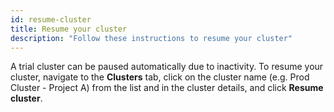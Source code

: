 ```yaml
---
id: resume-cluster
title: Resume your cluster
description: "Follow these instructions to resume your cluster"
---
```


A trial cluster can be paused automatically due to inactivity. To resume your cluster, navigate to the **Clusters** tab, click on the cluster name (e.g. Prod Cluster - Project A) from the list and in the cluster details, and click **Resume cluster**.
